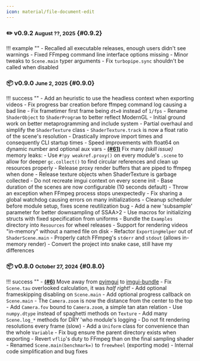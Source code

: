 ```yaml
---
icon: material/file-document-edit
---
```


### ✏️ v0.9.2 <small>August ??, 2025</small> {#0.9.2}

!!! example ""
    - Recalled all executable releases, enough users didn't see warnings
    - Fixed FFmpeg command line interface options missing
    - Minor tweaks to `Scene.main` typer arguments
    - Fix `turbopipe.sync` shouldn't be called when disabled

### 📦 v0.9.0 <small>June 2, 2025</small> {#0.9.0}

!!! success ""
    - Add an heuristic to use the headless context when exporting videos
    - Fix progress bar creation before ffmpeg command log causing a bad line
    - Fix frametimer first frame being `dt=0` instead of `1/fps`
    - Rename `ShaderObject` to `ShaderProgram` to better reflect ModernGL
    - Initial ground work on better metaprogramming and include system
    - Partial overhaul and simplify the `ShaderTexture` class
    - `ShaderTexture.track` is now a float ratio of the scene's resolution
    - Drastically improve import times and consequently CLI startup times
    - Speed improvements with float64 on dynamic number and optional aux vars
    - [**(#61)**](https://github.com/BrokenSource/DepthFlow/issues/61)  Fix many _(skill issue)_ memory leaks:
        - Use `#!py weakref.proxy()` on every module's `.scene` to allow for deeper `gc.collect()` to find circular references and clean up resources properly
        - Release proxy render buffers that are piped to ffmpeg when done
        - Release texture objects when ShaderTexture is garbage collected
        - Do not recreate imgui context on every scene init
    - Base duration of the scenes are now configurable (10 seconds default)
    - Throw an exception when FFmpeg process stops unexpectedly
    - Fix sharing a global watchdog causing errors on many initializations
    - Cleanup scheduler before module setup, fixes scene reutilization bug
    - Add a new 'subsample' parameter for better downsampling of SSAA>2
    - Use macros for initializing structs with fixed specification from uniforms
    - Bundle the `Examples` directory into `Resources` for wheel releases
    - Support for rendering videos "in-memory" without a named file on disk
    - Refactor `ExportingHelper` out of `ShaderScene.main`
    - Properly catch FFmpeg's `stderr` and `stdout` (allows in-memory render)
    - Convert the project into snake case, still have my differences

### 📦 v0.8.0 <small>October 27, 2024</small> {#0.8.0}

!!! success ""
    - [**(#6)**](https://github.com/BrokenSource/ShaderFlow/issues/6) Move away from [pyimgui](https://pypi.org/project/imgui/) to [imgui-bundle](https://pypi.org/project/imgui-bundle/)
    - Fix `Scene.tau` overlooked calculation, it was _half right!_
    - Add optional frameskipping disabling on `Scene.main`
    - Add optional progress callback on `Scene.main`
    - The `Camera.zoom` is now the distance from the center to the top
    - Add `Camera.fov` bound to `Camera.zoom`, a simple tan atan relation
    - Use `numpy.dtype` instead of spaghetti methods on `Texture`
    - Add many `Scene.log_*` methods for DRY 'who module's logging
    - Do not fit rendering resolutions every frame (slow)
    - Add a `Uniform` class for convenience than the whole `Variable`
    - Fix bug ensure the parent directory exists when exporting
    - Revert `vflip`'s duty to FFmpeg than on the final sampling shader
    - Renamed `Scene.main(benchmark=)` to `freewheel` (exporting mode)
    - Internal code simplification and bug fixes
